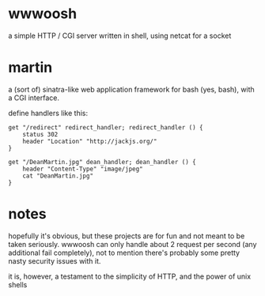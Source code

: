 wwwoosh
=======

a simple HTTP / CGI server written in shell, using netcat for a socket

martin
======

a (sort of) sinatra-like web application framework for bash (yes, bash), with a CGI interface.

define handlers like this:

    get "/redirect" redirect_handler; redirect_handler () {
        status 302
        header "Location" "http://jackjs.org/"
    }
    
    get "/DeanMartin.jpg" dean_handler; dean_handler () {
        header "Content-Type" "image/jpeg"
        cat "DeanMartin.jpg"
    }

notes
=====

hopefully it's obvious, but these projects are for fun and not meant to be taken seriously. wwwoosh can only handle about 2 request per second (any additional fail completely), not to mention there's probably some pretty nasty security issues with it.

it is, however, a testament to the simplicity of HTTP, and the power of unix shells
